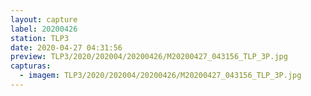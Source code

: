 ```yaml
---
layout: capture
label: 20200426
station: TLP3
date: 2020-04-27 04:31:56
preview: TLP3/2020/202004/20200426/M20200427_043156_TLP_3P.jpg
capturas:
  - imagem: TLP3/2020/202004/20200426/M20200427_043156_TLP_3P.jpg
---
```

